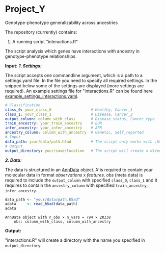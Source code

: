 # Project_Y
Genotype-phenotype generalizability across ancestries

The repository (currently) contains:
1. A running script "interactions.R"

The script analysis which genes have interactions with ancestry in genotype-phenotype relationships.

**Input:**
***1. Settings:***

The script accepts one commandline argument, which is a path to a settings.yaml file. 
In the file you need to specify all required settings. In the snipped below some of the settings are displayed (more settings are required).
An example settings file for "interactions.R" can be found here [example_settings_interactions.yaml]().
```yaml
# Classification
class_0: your_class_0                  # Healthy, Cancer_1
class_1: your_class_1                  # Disease, Cancer_2
output_column: column_with_class       # Disease_status, Cancer_type
train_ancestry: your_train_ancestry    # EUR
infer_ancestry: your_infer_ancestry    # AFR
ancestry_column: column_with_ancestry  # Genetic, Self_reported
# Input
data_path: your/data/path.h5ad         # The script only works with .h5ad files
# Output
output_directory: your/save/location   # The script will create a directory at this place
```

***2. Data:***

The data is structured in an [AnnData](https://anndata.readthedocs.io/en/stable/) object. 
*X* is required to contain your molecular data in format *observations* x *features*.
*obs* (meta data) is required to include the `output_column` with specified `class_0`, `class_1` and it requires to contain the `ancestry_column` with specified `train_ancestry`, `infer_ancestry`.
```r
data_path <- "your/data/path.h5ad"
adata     <- read_h5ad(data_path)
adata
```
```
AnnData object with n_obs × n_vars = 794 × 20338
    obs: column_with_class, column_with_ancestry
```

**Output:**

"interactions.R" will create a directory with the name you specified in `output_directory`. 
